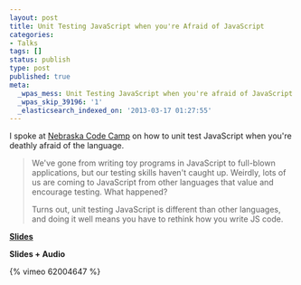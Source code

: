 ```yaml
---
layout: post
title: Unit Testing JavaScript when you're Afraid of JavaScript
categories:
- Talks
tags: []
status: publish
type: post
published: true
meta:
  _wpas_mess: Unit Testing JavaScript when you're afraid of JavaScript
  _wpas_skip_39196: '1'
  _elasticsearch_indexed_on: '2013-03-17 01:27:55'
---
```

I spoke at <a href="http://www.nebraskacodecamp.com/">Nebraska Code Camp</a> on how to unit test JavaScript when you're deathly afraid of the language.
<blockquote>We've gone from writing toy programs in JavaScript to full-blown applications, but our testing skills haven't caught up. Weirdly, lots of us are coming to JavaScript from other languages that value and encourage testing. What happened?

Turns out, unit testing JavaScript is different than other languages, and doing it well means you have to rethink how you write JS code.</blockquote>
<a href="https://speakerdeck.com/mattdsteele/unit-testing-javascript-when-youre-afraid-of-javascript"><strong>Slides</strong></a>

<strong>Slides + Audio</strong>

{% vimeo 62004647 %}
